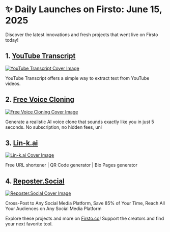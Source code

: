 # ✨ Daily Launches on Firsto: June 15, 2025

Discover the latest innovations and fresh projects that went live on Firsto today!

## 1. [YouTube Transcript](https://firsto.co/projects/youtube-transcript)

[![YouTube Transcript Cover Image](https://607255gt6f.ufs.sh/f/ViZtN9dvJxPttxx4NNMmq0DblQGhXL7OdzHeVg1PSYf8WsoK)](https://firsto.co/projects/youtube-transcript)

 YouTube Transcript offers a simple way to extract text from YouTube videos. 



## 2. [Free Voice Cloning](https://firsto.co/projects/free-voice-cloning)

[![Free Voice Cloning Cover Image](https://607255gt6f.ufs.sh/f/ViZtN9dvJxPt0o7lpL8gypnT7aCXzMsQ89ohr3qPkYZtAxDd)](https://firsto.co/projects/free-voice-cloning)

 Generate a realistic AI voice clone that sounds exactly like you in just 5 seconds. No subscription, no hidden fees, unl



## 3. [Lin-k.ai](https://firsto.co/projects/lin-k-ai)

[![Lin-k.ai Cover Image](https://607255gt6f.ufs.sh/f/ViZtN9dvJxPtPPAM3ImUWLhzXGjv30o5rDN1xawgOnmbq2yc)](https://firsto.co/projects/lin-k-ai)

 Free URL shortener | QR Code generator | Bio Pages generator



## 4. [Reposter.Social](https://firsto.co/projects/reposter-social)

[![Reposter.Social Cover Image](https://607255gt6f.ufs.sh/f/ViZtN9dvJxPtIvElRCn0VDznwxuOWP589Y1sr7C0AItmyGf4)](https://firsto.co/projects/reposter-social)

 Cross-Post to Any Social Media Platform, Save 85% of Your Time, Reach All Your Audiences on Any Social Media Platform




Explore these projects and more on [Firsto.co](https://firsto.co)! Support the creators and find your next favorite tool.
